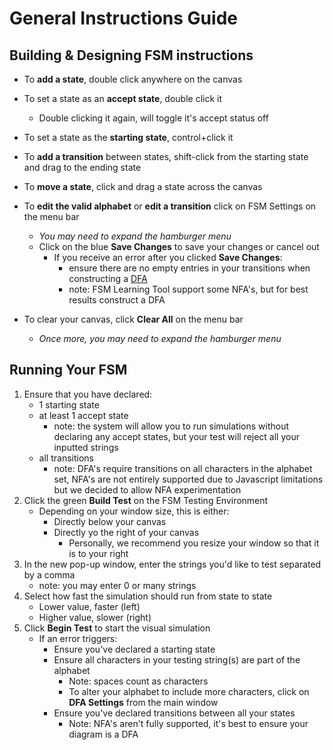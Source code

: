 # General Instructions Guide
## Building & Designing FSM instructions
- To **add a state**, double click anywhere on the canvas
- To set a state as an **accept state**, double click it
    - Double clicking it again, will toggle it's accept status off
- To set a state as the **starting state**, control+click it 
- To **add a transition** between states, shift-click from the starting state and drag to the ending state
- To **move a state**, click and drag a state across the canvas
- To **edit the valid alphabet** or **edit a transition** click on FSM Settings on the menu bar
    - *You may need to expand the hamburger menu*
    - Click on the blue **Save Changes** to save your changes or cancel out
        - If you receive an error after you clicked **Save Changes**:
            - ensure there are no empty entries in your transitions when constructing a [DFA](https://en.wikipedia.org/wiki/Deterministic_finite_automaton)
            - note: FSM Learning Tool support some NFA's, but for best results construct a DFA
        
- To clear your canvas, click **Clear All** on the menu bar
    - *Once more, you may need to expand the hamburger menu*
## Running Your FSM
1. Ensure that you have declared:
    - 1 starting state
    - at least 1 accept state
        - note: the system will allow you to run simulations without declaring any accept states, but your test will reject all your inputted strings
    - all transitions
        - note: DFA's require transitions on all characters in the alphabet set, NFA's are not entirely supported due to Javascript limitations but we decided to allow NFA experimentation
2. Click the green **Build Test** on the FSM Testing Environment
    - Depending on your window size, this is either:
        - Directly below your canvas
        - Directly yo the right of your canvas
            - Personally, we recommend you resize your window so that it is to your right
3. In the new pop-up window, enter the strings you'd like to test separated by a comma
    - note: you may enter 0 or many strings
4. Select how fast the simulation should run from state to state
    - Lower value, faster (left)
    - Higher value, slower (right)
4. Click **Begin Test** to start the visual simulation
    - If an error triggers:
        - Ensure you've declared a starting state 
        - Ensure all characters in your testing string(s) are part of the alphabet
            - Note: spaces count as characters
            - To alter your alphabet to include more characters, click on **DFA Settings** from the main window
        - Ensure you've declared transitions between all your states
            - Note: NFA's aren't fully supported, it's best to ensure your diagram is a DFA
